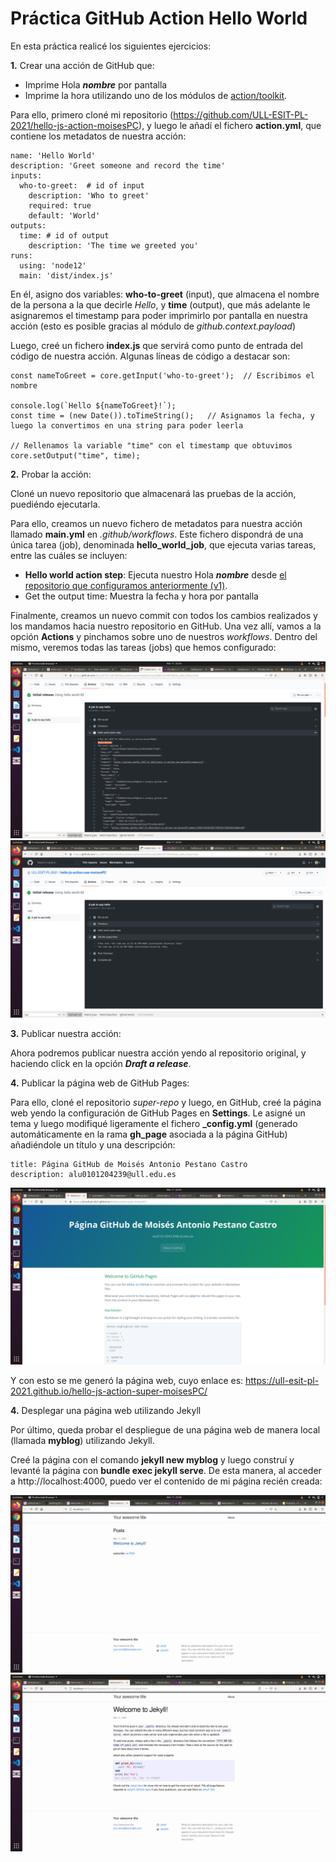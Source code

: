 # Práctica GitHub Action Hello World

En esta práctica realicé los siguientes ejercicios:

**1.** Crear una acción de GitHub que:

 * Imprime Hola ***nombre*** por pantalla
 * Imprime la hora utilizando uno de los módulos de [action/toolkit](https://github.com/actions/toolkit).

Para ello, primero cloné mi repositorio (https://github.com/ULL-ESIT-PL-2021/hello-js-action-moisesPC), y luego le añadí el fichero **action.yml**, que contiene los metadatos de nuestra acción:
```
name: 'Hello World'
description: 'Greet someone and record the time'
inputs:
  who-to-greet:  # id of input
    description: 'Who to greet'
    required: true
    default: 'World'
outputs:
  time: # id of output
    description: 'The time we greeted you'
runs:
  using: 'node12'
  main: 'dist/index.js'
```
En él, asigno dos variables: **who-to-greet** (input), que almacena el nombre de la persona a la que decirle *Hello*, y **time** (output), que más adelante le asignaremos el timestamp para poder imprimirlo por pantalla en nuestra acción (esto es posible gracias al módulo de *github.context.payload*)

Luego, creé un fichero **index.js** que servirá como punto de entrada del código de nuestra acción. Algunas líneas de código a destacar son:

```
const nameToGreet = core.getInput('who-to-greet');  // Escribimos el nombre

console.log(`Hello ${nameToGreet}!`);
const time = (new Date()).toTimeString();   // Asignamos la fecha, y luego la convertimos en una string para poder leerla

// Rellenamos la variable "time" con el timestamp que obtuvimos
core.setOutput("time", time);
```

**2.** Probar la acción:

Cloné un nuevo repositorio que almacenará las pruebas de la acción, puediéndo ejecutarla.

Para ello, creamos un nuevo fichero de metadatos para nuestra acción llamado **main.yml** en *.github/workflows*. Este fichero dispondrá de una única tarea (job), denominada **hello_world_job**, que ejecuta varias tareas, entre las cuáles se incluyen:

 * **Hello world action step**: Ejecuta nuestro Hola ***nombre*** desde [el repositorio que configuramos anteriormente (v1)](https://github.com/ULL-ESIT-PL-2021/hello-js-action-moisesPC).
  * Get the output time: Muestra la fecha y hora por pantalla

Finalmente, creamos un nuevo commit con todos los cambios realizados y los mandamos hacia nuestro repositorio en GitHub. Una vez allí, vamos a la opción **Actions** y pinchamos sobre uno de nuestros *workflows*. Dentro del mismo, veremos todas las tareas (jobs) que hemos configurado:

![](informe_fotos/hola_mundo.png "")
![](informe_fotos/timestamp.png "")

**3.** Publicar nuestra acción:

Ahora podremos publicar nuestra acción yendo al repositorio original, y haciendo click en la opción ***Draft a release***.

**4.** Publicar la página web de GitHub Pages:

Para ello, cloné el repositorio *super-repo* y luego, en GitHub, creé la página web yendo la configuración de GitHub Pages en **Settings**. Le asigné un tema y luego modifiqué ligeramente el fichero **_config.yml** (generado automáticamente en la rama **gh_page** asociada a la página GitHub) añadiéndole un título y una descripción:
```
title: Página GitHub de Moisés Antonio Pestano Castro
description: alu0101204239@ull.edu.es
```
![](informe_fotos/pagina.png "")


Y con esto se me generó la página web, cuyo enlace es: https://ull-esit-pl-2021.github.io/hello-js-action-super-moisesPC/

**4.** Desplegar una página web utilizando Jekyll

Por último, queda probar el despliegue de una página web de manera local (llamada **myblog**) utilizando Jekyll.

Creé la página con el comando **jekyll new myblog** y luego construí y levanté la página con **bundle exec jekyll serve**. De esta manera, al acceder a http://localhost:4000, puedo ver el contenido de mi página recién creada:

![](informe_fotos/pagina2.png "")
![](informe_fotos/pagina3.png "")